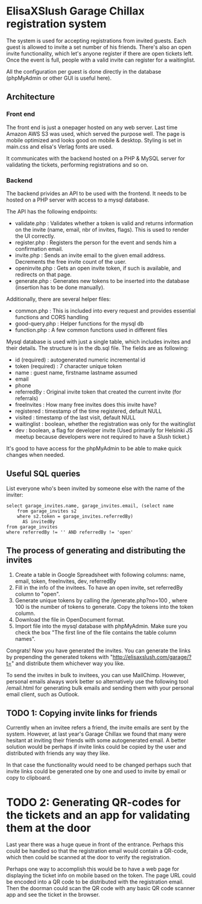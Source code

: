 # ElisaXSlush Garage Chillax registration system

The system is used for accepting registrations from invited guests. Each guest is allowed to invite a set number of his friends. There's also an open invite functionality, which let's anyone register if there are open tickets left. Once the event is full, people with a valid invite can register for a waitinglist.

All the configuration per guest is done directly in the database (phpMyAdmin or other GUI is useful here).

## Architecture

### Front end

The front end is just a onepager hosted on any web server. Last time Amazon AWS S3 was used, which served the purpose well. The page is mobile optimized and looks good on mobile & desktop. Styling is set in main.css and elisa's Verlag fonts are used.

It communicates with the backend hosted on a PHP & MySQL server for validating the tickets, performing registrations and so on.


### Backend

The backend privides an API to be used with the frontend. It needs to be hosted on a PHP server with access to a mysql database.

The API has the following endpoints:

* validate.php : Validates whether a token is valid and returns information on the invite (name, email, nbr of invites, flags). This is used to render the UI correctly.
* register.php : Registers the person for the event and sends him a confirmation email.
* invite.php : Sends an invite email to the given email address. Decrements the free invite count of the user.
* openinvite.php : Gets an open invite token, if such is available, and redirects on that page.
* generate.php : Generates new tokens to be inserted into the database (insertion has to be done manually).

Additionally, there are several helper files:

* common.php : This is included into every request and provides essential functions and CORS handling
* good-query.php : Helper functions for the mysql db
* function.php : A few common functions used in different files

Mysql database is used with just a single table, which includes invites and their details. The structure is in the db.sql file. The fields are as following:

* id (required) : autogenerated numeric incremental id
* token (required) : 7 character unique token
* name : guest name, firstname lastname assumed
* email
* phone
* referredBy : Original invite token that created the current invite (for referrals)
* freeInvites : How many free invites does this invite have?
* registered : timestamp of the time registered, default NULL
* visited : timestamp of the last visit, default NULL
* waitinglist : boolean, whether the registration was only for the waitinglist
* dev : boolean, a flag for developer invite (Used primarily for Helsinki JS meetup because developers were not required to have a Slush ticket.)

It's good to have access for the phpMyAdmin to be able to make quick changes when needed.

## Useful SQL queries

List everyone who's been invited by someone else with the name of the inviter:

    select garage_invites.name, garage_invites.email, (select name
        from garage_invites s2
        where s2.token = garage_invites.referredBy)
          AS invitedBy
    from garage_invites
    where referredBy != '' AND referredBy != 'open'


## The process of generating and distributing the invites

1. Create a table in Google Spreadsheet with following columns: name, email, token, freeInvites, dev, referredBy
2. Fill in the info of the invitees. To have an open invite, set referredBy column to "open".
3. Generate unique tokens by calling the /generate.php?no=100 , where 100 is the number of tokens to generate. Copy the tokens into the token column.
4. Download  the file in OpenDocument format.
5. Import file into the mysql database with phpMyAdmin. Make sure you check the box "The first line of the file contains the table column names".


Congrats! Now you have generated the invites. You can generate the links by prepending the generated tokens with "http://elisaxslush.com/garage/?t=" and distribute them whichever way you like.

To send the invites in bulk to invitees, you can use MailChimp. However, personal emails always work better so alternatively use the following tool /email.html for generating bulk emails and sending them with your personal email client, such as Outlook.


## TODO 1: Copying invite links for friends

Currently when an invitee refers a friend, the invite emails are sent by the system. However, at last year's Garage Chillax we found that many were hesitant at inviting their friends with some autogenerated email. A better solution would be perhaps if invite links could be copied by the user and distributed with friends any way they like.

In that case the functionality would need to be changed perhaps such that invite links could be generated one by one and used to invite by email or copy to clipboard.

# TODO 2: Generating QR-codes for the tickets and an app for validating them at the door

Last year there was a huge queue in front of the entrance. Perhaps this could be handled so that the registration email would contain a QR-code, which then could be scanned at the door to verify the registration.

Perhaps one way to accomplish this would be to have a web page for displaying the ticket info on mobile based on the token. The page URL could be encoded into a QR code to be distributed with the registration email. Then the doorman could scan the QR code with any basic QR code scanner app and see the ticket in the browser.

